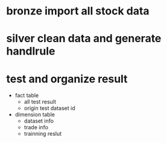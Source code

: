 # bronze import all stock data

# silver clean data and generate handlrule

# test and organize result 
  - fact table
    - all test result
    - origin test dataset id
  - dimension table
    - dataset info
    - trade info
    - trainning reslut